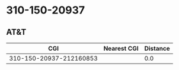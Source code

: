 # 310-150-20937
## AT&T


| CGI | Nearest CGI | Distance |
|-----|-------------|----------|
| 310-150-20937-212160853 |  | 0.0 |
